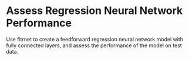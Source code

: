 # **Assess Regression Neural Network Performance**

Use fitrnet to create a feedforward regression neural network model with fully connected layers, and assess the performance of the model on test data.

